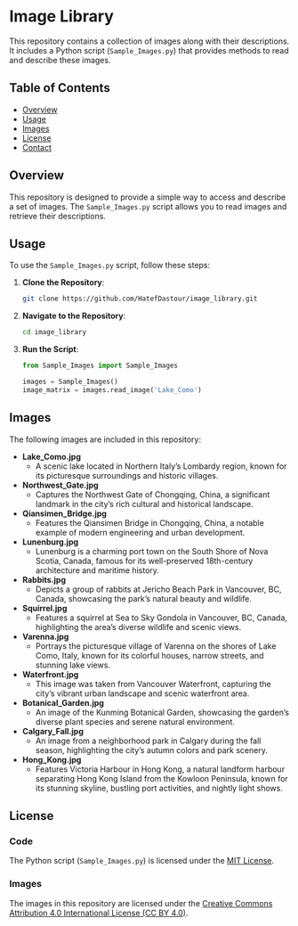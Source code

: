 # Image Library

This repository contains a collection of images along with their descriptions. It includes a Python script (`Sample_Images.py`) that provides methods to read and describe these images.

## Table of Contents
- [Overview](#overview)
- [Usage](#usage)
- [Images](#images)
- [License](#license)
- [Contact](#contact)

## Overview

This repository is designed to provide a simple way to access and describe a set of images. The `Sample_Images.py` script allows you to read images and retrieve their descriptions.

## Usage

To use the `Sample_Images.py` script, follow these steps:

1. **Clone the Repository**:
   ```bash
   git clone https://github.com/HatefDastour/image_library.git
   ```

2. **Navigate to the Repository**:
   ```bash
   cd image_library
   ```

3. **Run the Script**:
   ```python
   from Sample_Images import Sample_Images

   images = Sample_Images()
   image_matrix = images.read_image('Lake_Como')
   ```

## Images

The following images are included in this repository:

- **Lake_Como.jpg**
  - A scenic lake located in Northern Italy’s Lombardy region, known for its picturesque surroundings and historic villages.
- **Northwest_Gate.jpg**
  - Captures the Northwest Gate of Chongqing, China, a significant landmark in the city’s rich cultural and historical landscape.
- **Qiansimen_Bridge.jpg**
  - Features the Qiansimen Bridge in Chongqing, China, a notable example of modern engineering and urban development.
- **Lunenburg.jpg**
  - Lunenburg is a charming port town on the South Shore of Nova Scotia, Canada, famous for its well-preserved 18th-century architecture and maritime history.
- **Rabbits.jpg**
  - Depicts a group of rabbits at Jericho Beach Park in Vancouver, BC, Canada, showcasing the park’s natural beauty and wildlife.
- **Squirrel.jpg**
  - Features a squirrel at Sea to Sky Gondola in Vancouver, BC, Canada, highlighting the area’s diverse wildlife and scenic views.
- **Varenna.jpg**
  - Portrays the picturesque village of Varenna on the shores of Lake Como, Italy, known for its colorful houses, narrow streets, and stunning lake views.
- **Waterfront.jpg**
  - This image was taken from Vancouver Waterfront, capturing the city’s vibrant urban landscape and scenic waterfront area.
- **Botanical_Garden.jpg**
  - An image of the Kunming Botanical Garden, showcasing the garden’s diverse plant species and serene natural environment.
- **Calgary_Fall.jpg**
  - An image from a neighborhood park in Calgary during the fall season, highlighting the city’s autumn colors and park scenery.
- **Hong_Kong.jpg**
  - Features Victoria Harbour in Hong Kong, a natural landform harbour separating Hong Kong Island from the Kowloon Peninsula, known for its stunning skyline, bustling port activities, and nightly light shows.

## License

### Code
The Python script (`Sample_Images.py`) is licensed under the [MIT License](LICENSE).

### Images
The images in this repository are licensed under the [Creative Commons Attribution 4.0 International License (CC BY 4.0)][cc-by-4.0].

[cc-by-4.0]: https://creativecommons.org/licenses/by/4.0/